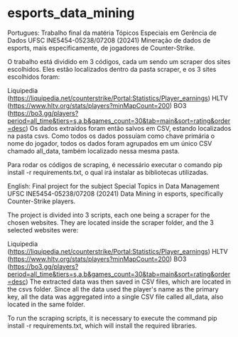 ﻿# esports_data_mining
Portugues:
Trabalho final da matéria Tópicos Especiais em Gerência de Dados UFSC INE5454-05238/07208 (20241) Mineração de dados de esports, mais especificamente, de jogadores de Counter-Strike.

O trabalho está dividido em 3 códigos, cada um sendo um scraper dos sites escolhidos. Eles estão localizados dentro da pasta scraper, e os 3 sites escolhidos foram:

Liquipedia (https://liquipedia.net/counterstrike/Portal:Statistics/Player_earnings)
HLTV (https://www.hltv.org/stats/players?minMapCount=200)
BO3 (https://bo3.gg/players?period=all_time&tiers=s,a,b&games_count=30&tab=main&sort=rating&order=desc)
Os dados extraídos foram então salvos em CSV, estando localizados na pasta csvs. Como todos os dados possuíam como chave primária o nome do jogador, todos os dados foram agrupados em um único CSV chamado all_data, também localizado nessa mesma pasta.

Para rodar os códigos de scraping, é necessário executar o comando pip install -r requirements.txt, o qual irá instalar as bibliotecas utilizadas.

English:
Final project for the subject Special Topics in Data Management UFSC INE5454-05238/07208 (20241) Data Mining in esports, specifically Counter-Strike players.

The project is divided into 3 scripts, each one being a scraper for the chosen websites. They are located inside the scraper folder, and the 3 selected websites were:

Liquipedia (https://liquipedia.net/counterstrike/Portal:Statistics/Player_earnings)
HLTV (https://www.hltv.org/stats/players?minMapCount=200)
BO3 (https://bo3.gg/players?period=all_time&tiers=s,a,b&games_count=30&tab=main&sort=rating&order=desc)
The extracted data was then saved in CSV files, which are located in the csvs folder. Since all the data used the player's name as the primary key, all the data was aggregated into a single CSV file called all_data, also located in the same folder.

To run the scraping scripts, it is necessary to execute the command pip install -r requirements.txt, which will install the required libraries.
